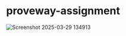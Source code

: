 ﻿# proveway-assignment

![Screenshot 2025-03-29 134913](https://github.com/user-attachments/assets/4ebb34ba-3570-45b9-ae0d-71da76fa97ee)
